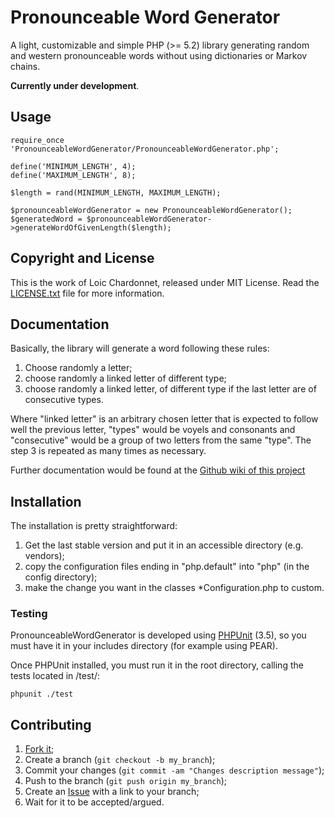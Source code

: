 Pronounceable Word Generator
============================

A light, customizable and simple PHP (>= 5.2) library generating random and
western pronounceable words without using dictionaries or Markov chains.

**Currently under development**.

Usage
-----

    require_once 'PronounceableWordGenerator/PronounceableWordGenerator.php';

    define('MINIMUM_LENGTH', 4);
    define('MAXIMUM_LENGTH', 8);

    $length = rand(MINIMUM_LENGTH, MAXIMUM_LENGTH);

    $pronounceableWordGenerator = new PronounceableWordGenerator();
    $generatedWord = $pronounceableWordGenerator->generateWordOfGivenLength($length);

Copyright and License
---------------------

This is the work of Loic Chardonnet, released under MIT License. Read the
[LICENSE.txt][1] file for more information.

Documentation
-------------

Basically, the library will generate a word following these rules:

1. Choose randomly a letter;
2. choose randomly a linked letter of different type;
4. choose randomly a linked letter, of different type if the last letter are
   of consecutive types.

Where "linked letter" is an arbitrary chosen letter that is expected to follow
well the previous letter, "types" would be voyels and consonants and
"consecutive" would be a group of two letters from the same "type". The step 3
is repeated as many times as necessary.

Further documentation would be found at the [Github wiki of this project][2]

Installation
------------

The installation is pretty straightforward:

1. Get the last stable version and put it in an accessible directory (e.g.
   vendors);
2. copy the configuration files ending in "php.default" into "php" (in the
   config directory);
3. make the change you want in the classes *Configuration.php to custom.

### Testing

PronounceableWordGenerator is developed using [PHPUnit][3] (3.5), so you must have
it in your includes directory (for example using PEAR).

Once PHPUnit installed, you must run it in the root directory, calling the
tests located in /test/:

    phpunit ./test

Contributing
------------

1. [Fork it][4];
2. Create a branch (`git checkout -b my_branch`);
3. Commit your changes (`git commit -am "Changes description message"`);
4. Push to the branch (`git push origin my_branch`);
5. Create an [Issue][5] with a link to your branch;
6. Wait for it to be accepted/argued.


[1]: https://github.com/gnugat/PronounceableWordGenerator/blob/master/LICENSE.txt
[2]: https://github.com/gnugat/PronounceableWordGenerator/wiki
[3]: https://github.com/sebastianbergmann/phpunit/
[4]: https://github.com/gnugat/PronounceableWordGenerator/fork_select
[5]: https://github.com/gnugat/PronounceableWordGenerator/issues
